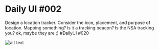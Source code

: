 <h1>Daily UI #002</h1>

Design a location tracker. Consider the icon, placement, and purpose of location. Mapping something? Is it a tracking beacon? Is the NSA tracking you? ok, maybe they are ;) #DailyUI #020


![alt text](https://pbs.twimg.com/media/E0asMSHXEAYNV3b?format=jpg&name=large)
